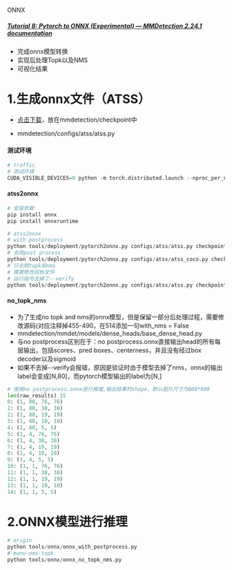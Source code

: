 ONNX

##### [Tutorial 8: Pytorch to ONNX (Experimental) — MMDetection 2.24.1 documentation](https://mmdetection.readthedocs.io/en/latest/tutorials/pytorch2onnx.html)

- 完成onnx模型转换
- 实现后处理Topk以及NMS
- 可视化结果



# 1.生成onnx文件（ATSS）

- [点击下载](https://download.openmmlab.com/mmdetection/v2.0/atss/atss_r50_fpn_1x_coco/atss_r50_fpn_1x_coco_20200209-985f7bd0.pth)，放在mmdetection/checkpoint中

- mmdetection/configs/atss/atss.py

#### 测试环境

```Python
# traffic
# 测试环境
CUDA_VISIBLE_DEVICES=0 python -m torch.distributed.launch --nproc_per_node=1 --use_env tools/analysis_tools/benchmark.py configs/atss/atss.py checkpoint/atss_r50_fpn_1x_coco_20200209-985f7bd0.pth --max-iter 10 --log-interval 1 --launcher pytorch
```

#### atss2onnx

```Python
# 安装依赖
pip install onnx
pip install onnxruntime

# atss2onnx
# with postprocess
python tools/deployment/pytorch2onnx.py configs/atss/atss.py checkpoint/atss_r50_fpn_1x_coco_20200209-985f7bd0.pth --output-file checkpoint/atss_coco.onnx --input-img /mmdetection/coco/COCO_train2014_000000000009.jpg --test-img /mmdetection/coco/COCO_train2014_000000000009.jpg --shape 608 608 --verify --dynamic-export --cfg-options model.test_cfg.deploy_nms_pre=-1
# 去除post process
python tools/deployment/pytorch2onnx.py configs/atss/atss_coco.py checkpoint/atss_r50_fpn_1x_coco_20200209-985f7bd0.pth --output-file checkpoint/atss_r50_fpn_1x_coco_no_postprocess408.onnx --input-img data/traffic/task11_origin/data/train_images/13021_1647589563476.png --test-img data/traffic/task11_origin/data/train_images/13021_1647589563476.png --shape 408 408 --verify --dynamic-export --cfg-options model.test_cfg.deploy_nms_pre=-1 --skip-postprocess
# 只去除topk和nms
# 需要修改目标文件
# 运行指令去掉了--verify
python tools/deployment/pytorch2onnx.py configs/atss/atss.py checkpoint/atss_r50_fpn_1x_coco_20200209-985f7bd0.pth --output-file checkpoint/atss_coco_no_topk_nms.onnx --input-img /mmdetection/coco/COCO_train2014_000000000009.jpg --test-img /mmdetection/coco/COCO_train2014_000000000009.jpg --shape 608 608 --dynamic-export --cfg-options model.test_cfg.deploy_nms_pre=-1
```

#### no_topk_nms

- 为了生成no topk and nms的onnx模型，但是保留一部分后处理过程，需要修改源码(对应注释掉455-490，在514添加一句with_nms = False
- mmdetection/mmdet/models/dense_heads/base_dense_head.py  
- 与no postprocess区别在于：no postprocess.onnx直接输出head的所有每层输出，包括scores、pred boxes、centerness，并且没有经过box decoder以及sigmoid
- 如果不去掉--verify会报错，原因是验证时由于模型去掉了nms，onnx的输出label会变成[N,80]，而pytorch模型输出的label为[N,]

```Python
# 使用no postprocess.onnx进行推理,输出结果的shape，默认图片尺寸为608*608
len(raw_results) 15
0: (1, 80, 76, 76)
1: (1, 80, 38, 38)
2: (1, 80, 19, 19)
3: (1, 80, 10, 10)
4: (1, 80, 5, 5)
5: (1, 4, 76, 76)
6: (1, 4, 38, 38)
7: (1, 4, 19, 19)
8: (1, 4, 10, 10)
9: (1, 4, 5, 5)
10: (1, 1, 76, 76)
11: (1, 1, 38, 38)
12: (1, 1, 19, 19)
13: (1, 1, 10, 10)
14: (1, 1, 5, 5)
```

# 2.ONNX模型进行推理



```Python
# origin
python tools/onnx/onnx_with_postprocess.py
# manu-nms-topk
python tools/onnx/onnx_no_topk_nms.py
```